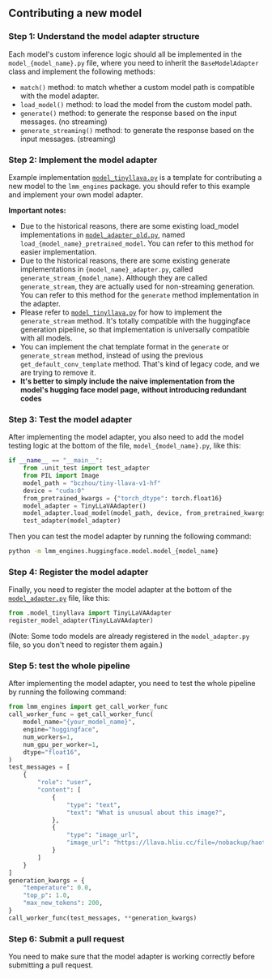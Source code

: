 ## Contributing a new model

### Step 1: Understand the model adapter structure
Each model's custom inference logic should all be implemented in the `model_{model_name}.py` file, where you need to inherit the `BaseModelAdapter` class and implement the following methods:
- `match()` method: to match whether a custom model path is compatible with the model adapter.
- `load_model()` method: to load the model from the custom model path.
- `generate()` method: to generate the response based on the input messages. (no streaming)
- `generate_streaming()` method: to generate the response based on the input messages. (streaming)

### Step 2: Implement the model adapter
Example implementation [`model_tinyllava.py`](./model_tinyllava.py) is a template for contributing a new model to the `lmm_engines` package. 
you should refer to this example and implement your own model adapter.

**Important notes:**
- Due to the historical reasons, there are some existing load_model implementations in [`model_adapter_old.py`](./model_adapter_old.py), named `load_{model_name}_pretrained_model`. You can refer to this method for easier implementation.
- Due to the historical reasons, there are some existing generate implementations in `{model_name}_adapter.py`, called `generate_stream_{model_name}`. Although they are called `generate_stream`, they are actually used for non-streaming generation. You can refer to this method for the `generate` method implementation in the adapter.
- Please refer to [`model_tinyllava.py`](./model_tinyllava.py) for how to implement the `generate_stream` method. It's totally compatible with the huggingface generation pipeline, so that implementation is universally compatible with all models.
- You can implement the chat template format in the `generate` or `generate_stream` method, instead of using the previous `get_default_conv_template` method. That's kind of legacy code, and we are trying to remove it.
- **It's better to simply include the naive implementation from the model's hugging face model page, without introducing redundant codes**

### Step 3: Test the model adapter
After implementing the model adapter, you also need to add the model testing logic at the bottom of the file, `model_{model_name}.py`, like this:
```python
if __name__ == "__main__":
    from .unit_test import test_adapter
    from PIL import Image
    model_path = "bczhou/tiny-llava-v1-hf"
    device = "cuda:0"
    from_pretrained_kwargs = {"torch_dtype": torch.float16}
    model_adapter = TinyLLaVAAdapter()
    model_adapter.load_model(model_path, device, from_pretrained_kwargs)
    test_adapter(model_adapter)
```
Then you can test the model adapter by running the following command:
```bash
python -m lmm_engines.huggingface.model.model_{model_name}
```

### Step 4: Register the model adapter
Finally, you need to register the model adapter at the bottom of the [`model_adapter.py`](./model_adapter.py) file, like this:
```python
from .model_tinyllava import TinyLLaVAAdapter
register_model_adapter(TinyLLaVAAdapter)
```
(Note: Some todo models are already registered in the `model_adapter.py` file, so you don't need to register them again.)

### Step 5: test the whole pipeline
After implementing the model adapter, you need to test the whole pipeline by running the following command:
```python
from lmm_engines import get_call_worker_func
call_worker_func = get_call_worker_func(
    model_name="{your_model_name}",
    engine="huggingface",
    num_workers=1,
    num_gpu_per_worker=1,
    dtype="float16",
)
test_messages = [
    {
        "role": "user",
        "content": [
            {
                "type": "text",
                "text": "What is unusual about this image?",
            },
            {
                "type": "image_url",
                "image_url": "https://llava.hliu.cc/file=/nobackup/haotian/tmp/gradio/ca10383cc943e99941ecffdc4d34c51afb2da472/extreme_ironing.jpg"
            }
        ]
    }
]
generation_kwargs = {
    "temperature": 0.0,
    "top_p": 1.0,
    "max_new_tokens": 200,
}
call_worker_func(test_messages, **generation_kwargs)
```

### Step 6: Submit a pull request
You need to make sure that the model adapter is working correctly before submitting a pull request.